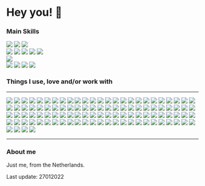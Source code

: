 
# Hey you! 🌊

### Main Skills
![](https://img.shields.io/badge/-PHP-777BB4?style=flat-square&logo=PHP&logoColor=white)
![](https://img.shields.io/badge/-Laravel-FF2D20?style=flat-square&logo=laravel&logoColor=white)
![](https://img.shields.io/badge/-Livewire-4E56A6?style=flat-square&logo=livewire&logoColor=white)\
![](https://img.shields.io/badge/-Alpine.js-8BC0D0?style=flat-square&logo=alpine.js&logoColor=white)
![](https://img.shields.io/badge/-HTML5-E34F26?style=flat-square&logo=HTML5&logoColor=white)
![](https://img.shields.io/badge/-JavaScript-F7DF1E?style=flat-square&logo=JavaScript&logoColor=white)
![](https://img.shields.io/badge/-jQuery-0769AD?style=flat-square&logo=jQuery&logoColor=white)
![](https://img.shields.io/badge/-MySQL-4479A1?style=flat-square&logo=MySQL&logoColor=white)\
![](https://img.shields.io/badge/-Python-3776AB?style=flat-square&logo=Python&logoColor=white)\
![](https://img.shields.io/badge/-Windows-0078D6?style=flat-square&logo=Windows&logoColor=white)
![](https://img.shields.io/badge/-Debian-A81D33?style=flat-square&logo=Debian&logoColor=white)
![](https://img.shields.io/badge/-Proxmox-E57000?style=flat-square&logo=Proxmox&logoColor=white)
![](https://img.shields.io/badge/-Docker-2496ED?style=flat-square&logo=docker&logoColor=white)

### Things I use, love and/or work with
<hr>

![](https://img.shields.io/badge/-Slack-4A154B?style=flat-square&logo=Slack&logoColor=white)
![](https://img.shields.io/badge/-Tor%20Project-7E4798?style=flat-square&logo=Tor%20Project&logoColor=white)
![](https://img.shields.io/badge/-Bootstrap-7952B3?style=flat-square&logo=Bootstrap&logoColor=white)
![](https://img.shields.io/badge/-Woo-96588A?style=flat-square&logo=Woo&logoColor=white)
![](https://img.shields.io/badge/-OpenSSL-721412?style=flat-square&logo=OpenSSL&logoColor=white)
![](https://img.shields.io/badge/-Raspberry%20Pi-C51A4A?style=flat-square&logo=Raspberry%20Pi&logoColor=white)
![](https://img.shields.io/badge/-FileZilla-BF0000?style=flat-square&logo=FileZilla&logoColor=white)
![](https://img.shields.io/badge/-Apache-D22128?style=flat-square&logo=Apache&logoColor=white)
![](https://img.shields.io/badge/-Zigbee-EB0443?style=flat-square&logo=Zigbee&logoColor=white)
![](https://img.shields.io/badge/-Trend%20Micro-D71921?style=flat-square&logo=Trend%20Micro&logoColor=white)
![](https://img.shields.io/badge/-Fortinet-EE3124?style=flat-square&logo=Fortinet&logoColor=white)
![](https://img.shields.io/badge/-AMD-ED1C24?style=flat-square&logo=AMD&logoColor=white)
![](https://img.shields.io/badge/-Apache-D22128?style=flat-square&logo=Apache&logoColor=white)
![](https://img.shields.io/badge/-asciinema-D40000?style=flat-square&logo=asciinema&logoColor=white)
![](https://img.shields.io/badge/-YouTube-FF0000?style=flat-square&logo=YouTube&logoColor=white)
![](https://img.shields.io/badge/-PiHole-FF0000?style=flat-square&logo=Pi-hole&logoColor=white)
![](https://img.shields.io/badge/-Anydesk-EF443B?style=flat-square&logo=Anydesk&logoColor=white)
![](https://img.shields.io/badge/-Espressif-E7352C?style=flat-square&logo=Espressif&logoColor=white)
![](https://img.shields.io/badge/-HTML5-E34F26?style=flat-square&logo=HTML5&logoColor=white)
![](https://img.shields.io/badge/-Git-F05032?style=flat-square&logo=Git&logoColor=white)
![](https://img.shields.io/badge/-DuckDuckGo-DE5833?style=flat-square&logo=DuckDuckGo&logoColor=white)
![](https://img.shields.io/badge/-Ubuntu-E95420?style=flat-square&logo=Ubuntu&logoColor=white)
![](https://img.shields.io/badge/-Castbox-F55B23?style=flat-square&logo=castbox&logoColor=white)
![](https://img.shields.io/badge/-Brave-FB542B?style=flat-square&logo=Brave&logoColor=white)
![](https://img.shields.io/badge/-Reddit-FF4500?style=flat-square&logo=Reddit&logoColor=white)
![](https://img.shields.io/badge/-Grafana-F46800?style=flat-square&logo=Grafana&logoColor=white)
![](https://img.shields.io/badge/-Postman-FF6C37?style=flat-square&logo=Postman&logoColor=white)
![](https://img.shields.io/badge/-cPanel-FF6C2C?style=flat-square&logo=cPanel&logoColor=white)
![](https://img.shields.io/badge/-Stack%20Overflow-FE7A16?style=flat-square&logo=Stack%20Overflow&logoColor=white)
![](https://img.shields.io/badge/-OpenVPN-EA7E20?style=flat-square&logo=OpenVPN&logoColor=white)
![](https://img.shields.io/badge/-Cloudflare-F38020?style=flat-square&logo=Cloudflare&logoColor=white)
![](https://img.shields.io/badge/-VLC%20media%20player-FF8800?style=flat-square&logo=VLC%20media%20player&logoColor=white)
![](https://img.shields.io/badge/-Creative%20Commons-FF8800?style=flat-square&logo=creativecommons&logoColor=white)
![](https://img.shields.io/badge/-Linux-FCC624?style=flat-square&logo=Linux&logoColor=white)
![](https://img.shields.io/badge/-JavaScript-F7DF1E?style=flat-square&logo=JavaScript&logoColor=white)
![](https://img.shields.io/badge/-Hack%20The%20Box-9FEF00?style=flat-square&logo=Hack%20The%20Box&logoColor=white)
![](https://img.shields.io/badge/-GNU%20Bash-4EAA25?style=flat-square&logo=GNUBASH&logoColor=white)
![](https://img.shields.io/badge/-Leaflet-199900?style=flat-square&logo=Leaflet&logoColor=white)
![](https://img.shields.io/badge/-NGINX-269539?style=flat-square&logo=NGINX&logoColor=white)
![](https://img.shields.io/badge/-Vim-019733?style=flat-square&logo=Vim&logoColor=white)
![](https://img.shields.io/badge/-FastAPI-009688?style=flat-square&logo=FastAPI&logoColor=white)
![](https://img.shields.io/badge/-Arduino-00979D?style=flat-square&logo=Arduino&logoColor=white)
![](https://img.shields.io/badge/-Pop!_OS-48B9C7?style=flat-square&logo=Pop!_OS&logoColor=white)
![](https://img.shields.io/badge/-Super%20User-38A1CE?style=flat-square&logo=Super%20User&logoColor=white)
![](https://img.shields.io/badge/-haveibeenpwned-2A6379?style=flat-square&logo=haveibeenpwned&logoColor=white)
![](https://img.shields.io/badge/-MariaDB-003545?style=flat-square&logo=MariaDB&logoColor=white)
![](https://img.shields.io/badge/-Linux%20Foundation-003764?style=flat-square&logo=Linux%20Foundation&logoColor=white)
![](https://img.shields.io/badge/-SQLite-003B57?style=flat-square&logo=SQLite&logoColor=white)
![](https://img.shields.io/badge/-Pastebin-02456C?style=flat-square&logo=Pastebin&logoColor=white)
![](https://img.shields.io/badge/-MariaDB%20Foundation-1F305F?style=flat-square&logo=MariaDB%20Foundation&logoColor=white)
![](https://img.shields.io/badge/-Let's%20Encrypt-003A70?style=flat-square&logo=Let’s%20Encrypt&logoColor=white)
![](https://img.shields.io/badge/-OVH-123F6D?style=flat-square&logo=OVH&logoColor=white)
![](https://img.shields.io/badge/-VirtualBox-183A61?style=flat-square&logo=VirtualBox&logoColor=white)
![](https://img.shields.io/badge/-cURL-073551?style=flat-square&logo=curl&logoColor=white)
![](https://img.shields.io/badge/-Atlassian-0052CC?style=flat-square&logo=Atlassian&logoColor=white)
![](https://img.shields.io/badge/-Bitwarden-0052CC?style=flat-square&logo=Bitwarden&logoColor=white)
![](https://img.shields.io/badge/-C++-00599C?style=flat-square&logo=cplusplus&logoColor=white)
![](https://img.shields.io/badge/-De'Longhi-00599C?style=flat-square&logo=Delonghi&logoColor=white)
![](https://img.shields.io/badge/-DigitalOcean-0080FF?style=flat-square&logo=DigitalOcean&logoColor=white)
![](https://img.shields.io/badge/-Home%20Assistant-41BDF5?style=flat-square&logo=Home%20Assistant&logoColor=white)
![](https://img.shields.io/badge/-InfluxDB-22ADF6?style=flat-square&logo=InfluxDB&logoColor=white)
![](https://img.shields.io/badge/-Autodesk-0696D7?style=flat-square&logo=Autodesk&logoColor=white)
![](https://img.shields.io/badge/-Tasmota-1FA3EC?style=flat-square&logo=Tasmota&logoColor=white)
![](https://img.shields.io/badge/-Cisco-1BA0D7?style=flat-square&logo=Cisco&logoColor=white)
![](https://img.shields.io/badge/-Trello-0079BF?style=flat-square&logo=Trello&logoColor=white)
![](https://img.shields.io/badge/-Visual%20Studio%20Code-007ACC?style=flat-square&logo=Visual%20Studio%20Code&logoColor=white)
![](https://img.shields.io/badge/-jQuery-0769AD?style=flat-square&logo=jQuery&logoColor=white)
![](https://img.shields.io/badge/-Windows-0078D6?style=flat-square&logo=Windows&logoColor=white)
![](https://img.shields.io/badge/-MySQL-4479A1?style=flat-square&logo=MySQL&logoColor=white)
![](https://img.shields.io/badge/-Signal-2592E9?style=flat-square&logo=Signal&logoColor=white)
![](https://img.shields.io/badge/-Kodi-17B2E7?style=flat-square&logo=Kodi&logoColor=white)
![](https://img.shields.io/badge/-PostgreSQL-336791?style=flat-square&logo=PostgreSQL&logoColor=white)
![](https://img.shields.io/badge/-Python-3776AB?style=flat-square&logo=Python&logoColor=white)
![](https://img.shields.io/badge/-Font%20Awesome-339AF0?style=flat-square&logo=Font%20Awesome&logoColor=white)
![](https://img.shields.io/badge/-JSFiddle-0084FF?style=flat-square&logo=JSFiddle&logoColor=white)
![](https://img.shields.io/badge/-1Password-0094F5?style=flat-square&logo=1Password&logoColor=white)
![](https://img.shields.io/badge/-Eclipse%20Mosquitto-3C5280?style=flat-square&logo=EclipseMosquitto&logoColor=white)
![](https://img.shields.io/badge/-GNOME-4A86CF?style=flat-square&logo=GNOME&logoColor=white)
![](https://img.shields.io/badge/-Webmin-7DA0D0?style=flat-square&logo=Webmin&logoColor=white)
![](https://img.shields.io/badge/-PowerShell-5391FE?style=flat-square&logo=PowerShell&logoColor=white)
![](https://img.shields.io/badge/-Discord-7289DA?style=flat-square&logo=Discord&logoColor=white)
![](https://img.shields.io/badge/-PHP-777BB4?style=flat-square&logo=PHP&logoColor=white)
![](https://img.shields.io/badge/-ProtonMail-8B89CC?style=flat-square&logo=ProtonMail&logoColor=white)
![](https://img.shields.io/badge/-Adobe%20After%20Effects-9999FF?style=flat-square&logo=adobeaftereffects&logoColor=white)
![](https://img.shields.io/badge/-Read%20the%20Docs-8CA1AF?style=flat-square&logo=Read%20the%20Docs&logoColor=white)
![](https://img.shields.io/badge/-Synology-B5B5B6?style=flat-square&logo=Synology&logoColor=white)
![](https://img.shields.io/badge/-FreeNAS-343434?style=flat-square&logo=freenas&logoColor=white)
![](https://img.shields.io/badge/-GIMP-5C5543?style=flat-square&logo=GIMP&logoColor=white)
![](https://img.shields.io/badge/-TryHackMe-212C42?style=flat-square&logo=TryHackMe&logoColor=white)
![](https://img.shields.io/badge/-Amazon%20AWS-232F3E?style=flat-square&logo=Amazon%20AWS&logoColor=white)
![](https://img.shields.io/badge/-Hackaday-1A1A1A?style=flat-square&logo=Hackaday&logoColor=white)
![](https://img.shields.io/badge/-GitHub-181717?style=flat-square&logo=GitHub&logoColor=white)
![](https://img.shields.io/badge/-JetBrains-000000?style=flat-square&logo=JetBrains&logoColor=white)
![](https://img.shields.io/badge/-PyCharm-000000?style=flat-square&logo=PyCharm&logoColor=white)
![](https://img.shields.io/badge/-PhpStorm-000000?style=flat-square&logo=PhpStorm&logoColor=white)
![](https://img.shields.io/badge/-Markdown-000000?style=flat-square&logo=Markdown&logoColor=white)
![](https://img.shields.io/badge/-JSON-000000?style=flat-square&logo=JSON&logoColor=white)
![](https://img.shields.io/badge/-JSON%20Web%20Tokens-000000?style=flat-square&logo=JSON%20Web%20Tokens&logoColor=white)
![](https://img.shields.io/badge/-Flask-000000?style=flat-square&logo=Flask&logoColor=white)
![](https://img.shields.io/badge/-CodePen-000000?style=flat-square&logo=CodePen&logoColor=white)
![](https://img.shields.io/badge/-ASUS-000000?style=flat-square&logo=ASUS&logoColor=white)
![](https://img.shields.io/badge/-Corsair-000000?style=flat-square&logo=Corsair&logoColor=white)
![](https://img.shields.io/badge/-Datagrip-000000?style=flat-square&logo=datagrip&logoColor=white)
![](https://img.shields.io/badge/-ESPHome-000000?style=flat-square&logo=esphome&logoColor=white)

<hr>

### About me
Just me, from the Netherlands.

Last update: 27012022
